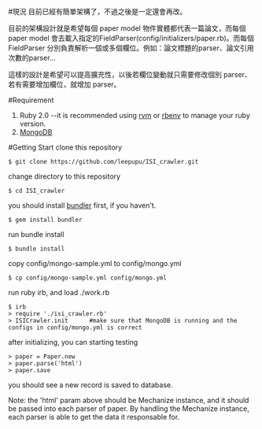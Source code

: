 #現況
目前已經有簡單架構了，不過之後是一定還會再改。

目前的架構設計就是希望每個 paper model 物件實體都代表一篇論文，而每個 paper model 會去載入指定的FieldParser(config/initializers/paper.rb)。而每個 FieldParser 分別負責解析一個或多個欄位。例如：論文標題的parser、論文引用次數的parser...


這樣的設計是希望可以提高擴充性，以後若欄位變動就只需要修改個別 parser、若有需要增加欄位，就增加 parser。

#Requirement
1. Ruby 2.0   --it is recommended using [rvm](https://rvm.io/) or [rbenv](https://github.com/sstephenson/rbenv) to manage your ruby version.
2. [MongoDB](https://www.mongodb.org/)

#Getting Start
clone this repository
```
$ git clone https://github.com/leepupu/ISI_crawler.git
```

change directory to this repository
```
$ cd ISI_crawler
```

you should install [bundler](http://bundler.io/) first, if you haven't.
```
$ gem install bundler
```

run bundle install
```
$ bundle install
```

copy config/mongo-sample.yml to config/mongo.yml
```
$ cp config/mongo-sample.yml config/mongo.yml
```

run ruby irb, and load ./work.rb
```
$ irb
> require './isi_crawler.rb'
> ISICrawler.init      #make sure that MongoDB is running and the configs in config/mongo.yml is correct
```
after initializing, you can starting testing
```
> paper = Paper.new
> paper.parse('html')
> paper.save
```
you should see a new record is saved to database.

Note: the 'html' param above should be Mechanize instance, and it should be passed into each parser of paper. By handling the Mechanize instance, each parser is able to get the data it responsable for.
